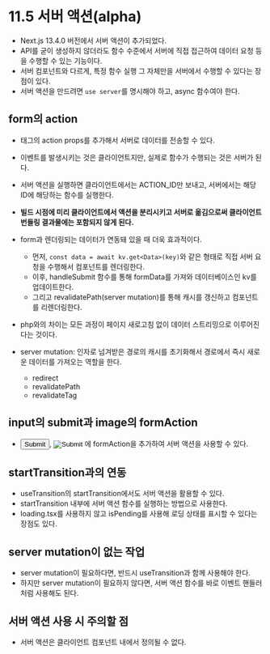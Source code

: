 # 11.5 서버 액션(alpha)

- Next.js 13.4.0 버전에서 서버 액션이 추가되었다.
- API를 굳이 생성하지 않더라도 함수 수준에서 서버에 직접 접근하여 데이터 요청 등을 수행할 수 있는 기능이다.
- 서버 컴포넌트와 다르게, 특정 함수 실행 그 자체만을 서버에서 수행할 수 있다는 장점이 있다.
- 서버 액션을 만드려면 `use server`를 명시해야 하고, async 함수여야 한다.

## form의 action

- <form> 태그의 action props를 추가해서 서버로 데이터를 전송할 수 있다.
- 이벤트를 발생시키는 것은 클라이언트지만, 실제로 함수가 수행되는 것은 서버가 된다.
- 서버 액션을 실행하면 클라이언트에서는 ACTION_ID만 보내고, 서버에서는 해당 ID에 해당하는 함수를 실행한다.
- **빌드 시점에 미리 클라이언트에서 액션을 분리시키고 서버로 옮김으로써 클라이언트 번들링 결과물에는 포함되지 않게 된다.**

- form과 렌더링되는 데이터가 연동돼 있을 때 더욱 효과적이다.
  - 먼저, `const data = await kv.get<Data>(key)`와 같은 형태로 직접 서버 요청을 수행해서 컴포넌트를 렌더링한다.
  - 이후, handleSubmit 함수를 통해 formData를 가져와 데이터베이스인 kv를 업데이트한다.
  - 그리고 revalidatePath(server mutation)를 통해 캐시를 갱신하고 컴포넌트를 리렌더링한다.
- php와의 차이는 모든 과정이 페이지 새로고침 없이 데이터 스트리밍으로 이루어진다는 것이다.

- server mutation: 인자로 넘겨받은 경로의 캐시를 초기화해서 경로에서 즉시 새로운 데이터를 가져오는 역할을 한다.
  - redirect
  - revalidatePath
  - revalidateTag

## input의 submit과 image의 formAction

- <input type="submit">, <input type="image"> 에 formAction을 추가하여 서버 액션을 사용할 수 있다.

## startTransition과의 연동

- useTransition의 startTransition에서도 서버 액션을 활용할 수 있다.
- startTransition 내부에 서버 액션 함수를 실행하는 방법으로 사용한다.
- loading.tsx를 사용하지 않고 isPending를 사용해 로딩 상태를 표시할 수 있다는 장점도 있다.

## server mutation이 없는 작업

- server mutation이 필요하다면, 반드시 useTransition과 함께 사용해야 한다.
- 하지만 server mutation이 필요하지 않다면, 서버 액션 함수를 바로 이벤트 핸들러처럼 사용해도 된다.

## 서버 액션 사용 시 주의할 점

- 서버 액션은 클라이언트 컴포넌트 내에서 정의될 수 없다.
